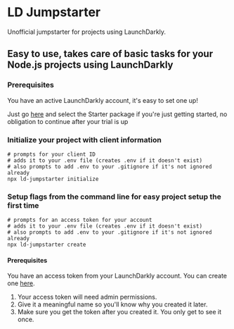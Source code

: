 # LD Jumpstarter



Unofficial jumpstarter for projects using LaunchDarkly.



## Easy to use, takes care of basic tasks for your Node.js projects using LaunchDarkly

### Prerequisites

You have an active LaunchDarkly account, it's easy to set one up!

Just go [here](https://launchdarkly.com/pricing/) and select the Starter package if you're just getting started, no obligation to continue after your trial is up

### Initialize your project with client information

```shell
# prompts for your client ID 
# adds it to your .env file (creates .env if it doesn't exist)
# also prompts to add .env to your .gitignore if it's not ignored already
npx ld-jumpstarter initialize
```



### Setup flags from the command line for easy project setup the first time

```shell
# prompts for an access token for your account
# adds it to your .env file (creates .env if it doesn't exist)
# also prompts to add .env to your .gitignore if it's not ignored already
npx ld-jumpstarter create
```

#### Prerequisites

You have an access token from your LaunchDarkly account.
You can create one [here](https://app.launchdarkly.com/settings/authorization/tokens/new).

1. Your access token will need admin permissions.
2. Give it a meaningful name so you'll know why you created it later.
3. Make sure you get the token after you created it. You only get to see it once.







